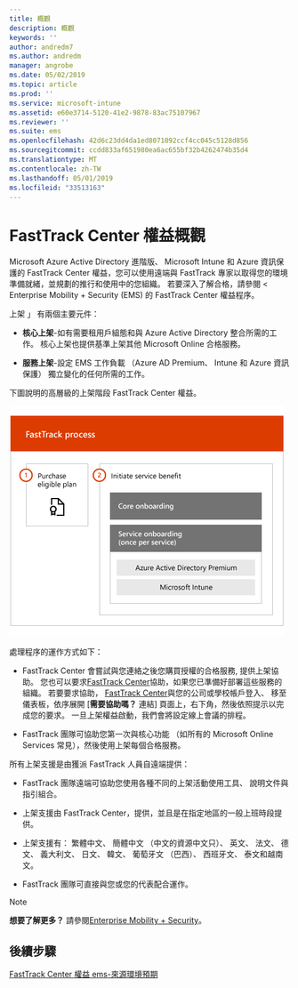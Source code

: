 ```yaml
---
title: 概觀
description: 概觀
keywords: ''
author: andredm7
ms.author: andredm
manager: angrobe
ms.date: 05/02/2019
ms.topic: article
ms.prod: ''
ms.service: microsoft-intune
ms.assetid: e60e3714-5120-41e2-9878-83ac75107967
ms.reviewer: ''
ms.suite: ems
ms.openlocfilehash: 42d6c23dd4da1ed8071092ccf4cc045c5128d856
ms.sourcegitcommit: ccdd833af651980ea6ac655bf32b4262474b35d4
ms.translationtype: MT
ms.contentlocale: zh-TW
ms.lasthandoff: 05/01/2019
ms.locfileid: "33513163"
---
```

# <a name="fasttrack-center-benefit-overview"></a>FastTrack Center 權益概觀

Microsoft Azure Active Directory 進階版、 Microsoft Intune 和 Azure 資訊保護的 FastTrack Center 權益，您可以使用遠端與 FastTrack 專家以取得您的環境準備就緒，並規劃的推行和使用中的您組織。 若要深入了解合格，請參閱 < <b0>Enterprise Mobility + Security (EMS) 的 FastTrack Center 權益程序</b0>。

上架 」 有兩個主要元件：

-   **核心上架**-如有需要租用戶組態和與 Azure Active Directory 整合所需的工作。 核心上架也提供基準上架其他 Microsoft Online 合格服務。

-   **服務上架**-設定 EMS 工作負載 （Azure AD Premium、 Intune 和 Azure 資訊保護） 獨立變化的任何所需的工作。

下圖說明的高層級的上架階段 FastTrack Center 權益。

![使用 FastTrack Center 權益的高層級的上架階段](./media/ft-onboarding-process.png)

處理程序的運作方式如下：

- FastTrack Center 會嘗試與您連絡之後您購買授權的合格服務, 提供上架協助。 您也可以要求[FastTrack Center](https://go.microsoft.com/fwlink/?linkid=780698)協助，如果您已準備好部署這些服務的組織。 若要要求協助， [FastTrack Center](https://go.microsoft.com/fwlink/?linkid=780698)與您的公司或學校帳戶登入、 移至儀表板，依序展開 [**需要協助嗎？** 連結] 頁面上，右下角，然後依照提示以完成您的要求。 一旦上架權益啟動，我們會將設定線上會議的排程。

-   FastTrack 團隊可協助您第一次與核心功能 （如所有的 Microsoft Online Services 常見），然後使用上架每個合格服務。

所有上架支援是由獲派 FastTrack 人員自遠端提供：

-   FastTrack 團隊遠端可協助您使用各種不同的上架活動使用工具、 說明文件與指引組合。

-   上架支援由 FastTrack Center，提供，並且是在指定地區的一般上班時段提供。

-   上架支援有： 繁體中文、 簡體中文 （中文的資源中文只）、 英文、 法文、 德文、 義大利文、 日文、 韓文、 葡萄牙文 （巴西）、 西班牙文、 泰文和越南文。

-   FastTrack 團隊可直接與您或您的代表配合運作。

> [!NOTE]
> **想要了解更多？** 請參閱[Enterprise Mobility + Security](https://www.microsoft.com/cloud-platform/enterprise-mobility)。

## <a name="next-steps"></a>後續步驟

[FastTrack Center 權益 ems-來源環境預期](EMS-source-environment-expectations.md)
